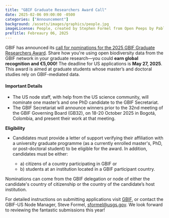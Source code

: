 ```yaml
---
title: "GBIF Graduate Researchers Award Call" 
date: 2025-02-06 09:00:00 -0500 
categories: ["Announcement"] 
background: /assets/images/graphics/people.jpg
imageLicense: People, created by Stephen Formel from Open Peeps by Pablo Stanley [https://www.openpeeps.com/](https://www.openpeeps.com/), [CC0](https://creativecommons.org/publicdomain/zero/1.0/)
preTitle: Febreaury 06, 2025
---
```


GBIF has announced its [call for nominations for the 2025 GBIF Graduate Researchers Award](https://www.gbif.org/news/4AAE2KOKBRJ0iS2DE2fT65/call-for-nominations-opens-for-2025-gbif-graduate-researchers-award). Share how you're using open biodiversity data from the GBIF network in your graduate research—you could **earn global recognition and €5,000!**
The deadline for US applications is **May 27, 2025**. This award is aimed at graduate students whose master’s and doctoral studies rely on GBIF-mediated data. 

#### Important Details

- The US node staff, with help from the US science community, will nominate one master’s and one PhD candidate to the GBIF Secretariat.
- The GBIF Secretariat will announce winners prior to the 32nd meeting of the GBIF Governing Board (GB32), on 18-20 October 2025 in Bogotá, Colombia, and present their work at that meeting.

**Eligibility**

- Candidates must provide a letter of support verifying their affiliation with a university graduate programme (as a currently enrolled master's, PhD, or post-doctoral student) to be eligible for the award. In addition, candidates must be either:

	- a) citizens of a country participating in GBIF or
    - b) students at an institution located in a GBIF participant country.

Nominations can come from the GBIF delegation or node of either the candidate's country of citizenship or the country of the candidate’s host institution.

For detailed instructions on submitting applications visit [GBIF](https://www.gbif.org/news/4AAE2KOKBRJ0iS2DE2fT65/call-for-nominations-opens-for-2025-gbif-graduate-researchers-award), or contact the GBIF-US Node Manager, Steve Formel, [sformel@usgs.gov](sformel@usgs.gov). We look forward to reviewing the fantastic submissions this year!